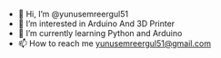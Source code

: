 - 👋 Hi, I’m @yunusemreergul51
- 👀 I’m interested in Arduino And 3D Printer
- 🌱 I’m currently learning Python and Arduino
- 📫 How to reach me yunusemreergul51@gmail.com

<!---
yunusemreergul51/yunusemreergul51 is a ✨ special ✨ repository because its `README.md` (this file) appears on your GitHub profile.
You can click the Preview link to take a look at your changes.
--->
